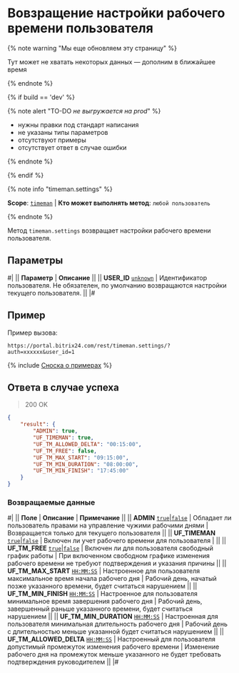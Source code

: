 # Вовзращение настройки рабочего времени пользователя

{% note warning "Мы еще обновляем эту страницу" %}

Тут может не хватать некоторых данных — дополним в ближайшее время

{% endnote %}

{% if build == 'dev' %}

{% note alert "TO-DO _не выгружается на prod_" %}

- нужны правки под стандарт написания
- не указаны типы параметров
- отсутствуют примеры
- отсутствует ответ в случае ошибки

{% endnote %}

{% endif %}

{% note info "timeman.settings" %}

**Scope**: [`timeman`](../../scopes/permissions.md) | **Кто может выполнять метод**: `любой пользователь`

{% endnote %}

Метод `timeman.settings` возвращает настройки рабочего времени пользователя.


## Параметры

#|
|| **Параметр** | **Описание** ||
|| **USER_ID**
[`unknown`](../../data-types.md) | Идентификатор пользователя. Не обязателен, по умолчанию возвращаются настройки текущего пользователя. ||
|#

## Пример

Пример вызова:

```http
https://portal.bitrix24.com/rest/timeman.settings/?auth=xxxxxx&user_id=1
```
{% include [Сноска о примерах](../../../_includes/examples.md) %}

## Ответа в случае успеха

> 200 OK
```json
{
    "result": {
        "ADMIN": true,
        "UF_TIMEMAN": true,
        "UF_TM_ALLOWED_DELTA": "00:15:00",
        "UF_TM_FREE": false,
        "UF_TM_MAX_START": "09:15:00",
        "UF_TM_MIN_DURATION": "08:00:00",
        "UF_TM_MIN_FINISH": "17:45:00"
    }
}
```

### Возвращаемые данные

#|
|| **Поле** | **Описание** | **Примечание** ||
|| **ADMIN**
[`true`\|`false`](../../data-types.md) | Обладает ли пользователь правами на управление чужими рабочими днями | Возвращается только для текущего пользователя ||
|| **UF_TIMEMAN**
[`true`\|`false`](../../data-types.md) | Включен ли учет рабочего времени для пользователя | ||
|| **UF_TM_FREE**
[`true`\|`false`](../../data-types.md) | Включен ли для пользователя свободный график работы | При включенном свободном графике изменения рабочего времени не требуют подтверждения и указания причины ||
|| **UF_TM_MAX_START**
[`HH:MM:SS`](../../data-types.md) | Настроенное для пользователя максимальное время начала рабочего дня | Рабочий день, начатый позже указанного времени, будет считаться нарушением ||
|| **UF_TM_MIN_FINISH**
[`HH:MM:SS`](../../data-types.md) | Настроенное для пользователя минимальное время завершения рабочего дня | Рабочий день, завершенный раньше указанного времени, будет считаться нарушением ||
|| **UF_TM_MIN_DURATION**
[`HH:MM:SS`](../../data-types.md) | Настроенная для пользователя минимальная длительность рабочего дня | Рабочий день с длительностью меньше указанной будет считаться нарушением ||
|| **UF_TM_ALLOWED_DELTA**
[`HH:MM:SS`](../../data-types.md) | Настроенный для пользователя допустимый промежуток изменения рабочего времени | Изменение рабочего дня на промежуток меньше указанного не будет требовать подтверждения руководителем ||
|#